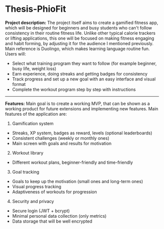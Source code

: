 # Thesis-PhioFit

**Project description:**
The project itself aims to create a gamified fitness app, which will be designed for beginners and busy students who can't follow consistency in their routine fitness life. Unlike other typical calorie trackers or lifting applications, this one will be focused on making fitness engaging and habit forming, by adjusting it for the audience I mentioned previously. Main reference is Duolingo, which makes learning language routine fun.
Users will:
- Select what training program they want to follow (for example beginner, busy life, weight loss)
- Earn experience, doing streaks and getting badges for consistency
- Track progress and set up a new goal with an easy interface and visual format
- Complete the workout program step by step with instructions

---

**Features:**
Main goal is to create a working MVP, that can be shown as a working product for future extensions and implementing new features.
Main features of the application are:
1.	Gamification system
- Streaks, XP system, badges as reward, levels (optional leaderboards)
- Consistent challenges (weekly or monthly ones)
- Main screen with goals and results for motivation

2.	Workout library
- Different workout plans, beginner-friendly and time-friendly

3.	Goal tracking
- Goals to keep up the motivation (small ones and long-term ones)
- Visual progress tracking
- Adaptiveness of workouts for progression

4.	Security and privacy
- Secure login (JWT + bcrypt)
- Minimal personal data collection (only metrics)
- Data storage that will be well encrypted
